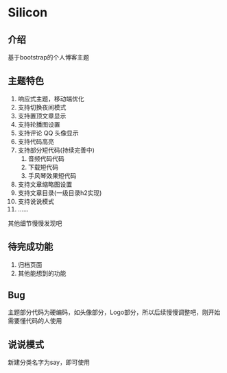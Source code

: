 # Silicon

## 介绍
基于bootstrap的个人博客主题

## 主题特色
1. 响应式主题，移动端优化
2. 支持切换夜间模式
3. 支持置顶文章显示
4. 支持轮播图设置
5. 支持评论 QQ 头像显示
6. 支持代码高亮
7. 支持部分短代码(持续完善中)
   1. 音频代码代码
   2. 下载短代码
   3. 手风琴效果短代码
8. 支持文章缩略图设置
9.  支持文章目录(一级目录h2实现)
10. 支持说说模式
11. ......

其他细节慢慢发现吧

## 待完成功能
1. 归档页面
2. 其他能想到的功能
## Bug
主题部分代码为硬编码，如头像部分，Logo部分，所以后续慢慢调整吧，刚开始需要懂代码的人使用
## 说说模式
新建分类名字为say，即可使用


